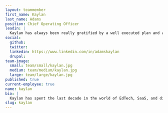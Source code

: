 ```yaml
---
layout: teammember
first_name: Kaylan
last_name: Adams
position: Chief Operating Officer
leadin: |
  Kaylan has always been really gratified by a well executed plan and a completed to-do list. Add some strategic communications, creative problem solving, and team leadership and project management is really a perfect fit - so much so that Kaylan earned her PMP (Project Management Professional) certification a few years back.
social:
  github:
  twitter:
  linkedin: https://www.linkedin.com/in/adamskaylan
  drupal:
team-image:
  small: team/small/kaylan.jpg
  medium: team/medium/kaylan.jpg
  large: team/large/kaylan.jpg
published: true
current-employee: true
name: kaylan
bio: |
  Kaylan has spent the last decade in the world of EdTech, SaaS, and digital organizations, working on program/project implementations and client success initiatives - including training and process improvement. She has a Master's degree in English literature and is a self-proclaimed research nut. Kaylan’s past volunteer efforts have run the gamut of supporting early literacy to serving as a whale watch naturalist and tour guide. These days she volunteers as an activist with Family Forward Oregon, lobbying on issues that impact women’s economic security such as paid family leave and affordable, quality childcare. But when it’s time to relax, there’s nothing Kaylan enjoys more than exploring family-friendly wineries throughout the Willamette Valley with her husband and toddler.
slug: kaylan
---
```

